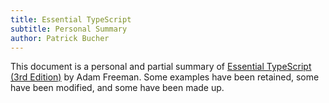 ```yaml
---
title: Essential TypeScript
subtitle: Personal Summary
author: Patrick Bucher
---
```


This document is a personal and partial summary of [Essential TypeScript (3rd Edition)](https://www.manning.com/books/essential-typescript-5-third-edition) by Adam Freeman. Some examples have been retained, some have been modified, and some have been made up.
